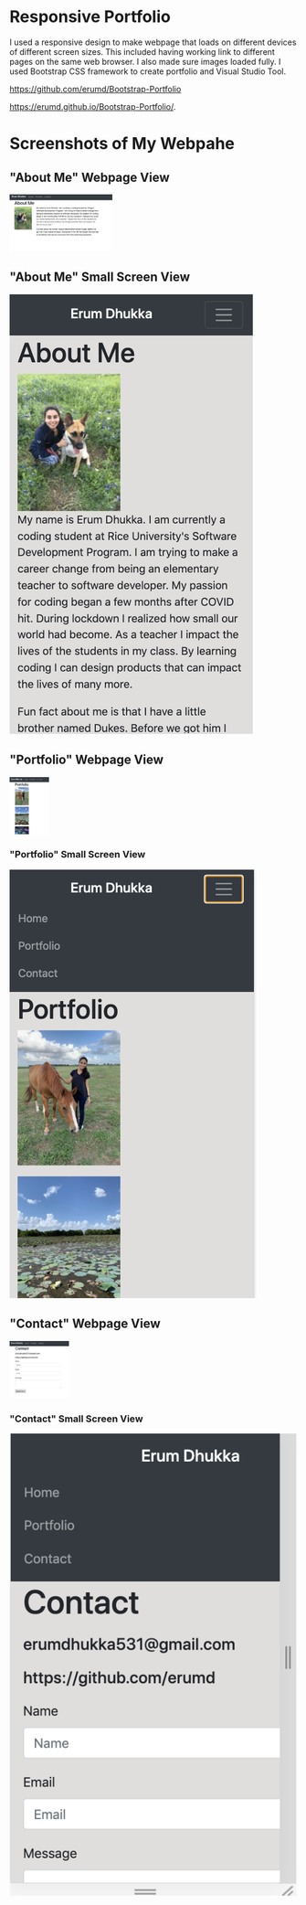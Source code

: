 <h1>Responsive Portfolio</h1>

I used a responsive design to make webpage that loads on different devices of different screen sizes.  This included having working link to different pages on the same web browser. I also made sure images loaded fully. I used Bootstrap CSS framework to create portfolio and Visual Studio Tool.  

https://github.com/erumd/Bootstrap-Portfolio

https://erumd.github.io/Bootstrap-Portfolio/.
<p></p>

<h1> Screenshots of My Webpahe </h1>
<h2> "About Me" Webpage View </h2>
<img src= "images/webpage.jpg" alt= "webpage" style="height:100px">
<h2> "About Me" Small Screen View </h3>
<img src= "images/smallscreen.jpg" alt= "webpage" style="height:100x">

<h2> "Portfolio" Webpage View </h2>
<img src= "images/portfolio.jpg" alt= "webpage" style="height:100px">
<h3> "Portfolio" Small Screen View </h3>
<img src= "images/portfolio2.jpg" alt= "webpage" style="height:100x">

<h2> "Contact" Webpage View </h2>
<img src= "images/contact.jpg" alt= "webpage" style="height:100px">
<h3> "Contact" Small Screen View </h3>
<img src= "images/contact2.jpg" alt= "webpage" style="height:100x">